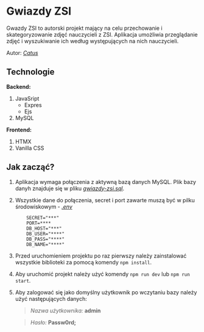 # Gwiazdy ZSI

Gwazdy ZSI to autorski projekt mający na celu przechowanie i skategoryzowanie zdjęć nauczycieli z ZSI. Aplikacja umożliwia przeglądanie zdjęć i wyszukiwanie ich według występujących na nich nauczycieli.

Autor: [_Catus_](https://github.com/sutaC)

## Technologie

**Backend:**

1. JavaSript
    - Expres
    - Ejs
2. MySQL

**Frontend:**

1. HTMX
2. Vanilla CSS

## Jak zacząć?

1. Aplikacja wymaga połączenia z aktywną bazą danych MySQL. Plik bazy danyh znajduje się w pliku [_gwiazdy-zsi.sql_](./src/data/gwiazdy-zsi.sql).

2. Wszystkie dane do połączenia, secret i port zawarte muszą być w pilku środowiskowym - [_.env_](./.env)

    ```.env
        SECRET="***"
        PORT=****
        DB_HOST="***"
        DB_USER="****"
        DB_PASS="****"
        DB_NAME="****"
    ```

3. Przed uruchomieniem projektu po raz pierwszy należy zainstalować wszystkie biblioteki za pomocą komendy `npm install`.

4. Aby uruchomić projekt należy użyć komendy `npm run dev` lub `npm run start`.

5. Aby zalogować się jako domyślny użytkownik po wczytaniu bazy należy użyć następujących danych:

    > _Nazwa użytkownika:_ **admin**

    > _Hasło:_ **Passw0rd;**
